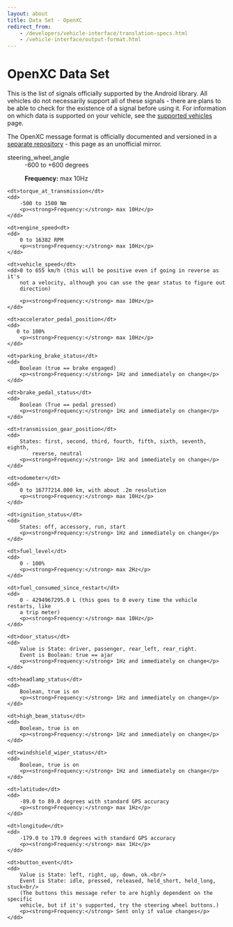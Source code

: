 ```yaml
---
layout: about
title: Data Set - OpenXC
redirect_from:
    - /developers/vehicle-interface/translation-specs.html
    - /vehicle-interface/output-format.html
---
```


<div class="page-header">
    <h1>OpenXC Data Set</h1>
</div>

This is the list of signals officially supported by the Android library. All
vehicles do not necessarily support all of these signals - there are plans to be
able to check for the existence of a signal before using it. For information on
which data is supported on your vehicle, see the [supported
vehicles](/hardware/vehicles.html) page.

The OpenXC message format is officially documented and versioned in a [separate
repository](https://github.com/openxc/openxc-message-format) - this page as an
unofficial mirror.

<dl>
    <dt>steering_wheel_angle</dt>
    <dd>
        -600 to +600 degrees
        <p><strong>Frequency:</strong> max 10Hz </p>
    </dd>

    <dt>torque_at_transmission</dt>
    <dd>
        -500 to 1500 Nm
        <p><strong>Frequency:</strong> max 10Hz</p>
    </dd>

    <dt>engine_speed<dt>
    <dd>
        0 to 16382 RPM
        <p><strong>Frequency:</strong> max 10Hz</p>
    </dd>

    <dt>vehicle_speed</dt>
    <dd>0 to 655 km/h (this will be positive even if going in reverse as it's
        not a velocity, although you can use the gear status to figure out
        direction)

        <p><strong>Frequency:</strong> max 10Hz</p>
    </dd>

    <dt>accelerator_pedal_position</dt>
    <dd>
       0 to 100%
        <p><strong>Frequency:</strong> max 10Hz</p>
    </dd>

    <dt>parking_brake_status</dt>
    <dd>
        Boolean (true == brake engaged)
        <p><strong>Frequency:</strong> 1Hz and immediately on change</p>
    </dd>

    <dt>brake_pedal_status</dt>
    <dd>
        Boolean (True == pedal pressed)
        <p><strong>Frequency:</strong> 1Hz and immediately on change</p>
    </dd>

    <dt>transmission_gear_position</dt>
    <dd>
        States: first, second, third, fourth, fifth, sixth, seventh, eighth,
            reverse, neutral
        <p><strong>Frequency:</strong> 1Hz and immediately on change</p>
    </dd>

    <dt>odometer</dt>
    <dd>
        0 to 16777214.000 km, with about .2m resolution
        <p><strong>Frequency:</strong> max 10Hz</p>
    </dd>

    <dt>ignition_status</dt>
    <dd>
        States: off, accessory, run, start
        <p><strong>Frequency:</strong> 1Hz and immediately on change</p>
    </dd>

    <dt>fuel_level</dt>
    <dd>
        0 - 100%
        <p><strong>Frequency:</strong> max 2Hz</p>
    </dd>

    <dt>fuel_consumed_since_restart</dt>
    <dd>
        0 - 4294967295.0 L (this goes to 0 every time the vehicle restarts, like
        a trip meter)
        <p><strong>Frequency:</strong> max 10Hz</p>
    </dd>

    <dt>door_status</dt>
    <dd>
        Value is State: driver, passenger, rear_left, rear_right.
        Event is Boolean: true == ajar
        <p><strong>Frequency:</strong> 1Hz and immediately on change</p>
    </dd>

    <dt>headlamp_status</dt>
    <dd>
        Boolean, true is on
        <p><strong>Frequency:</strong> 1Hz and immediately on change</p>
    </dd>

    <dt>high_beam_status</dt>
    <dd>
        Boolean, true is on
        <p><strong>Frequency:</strong> 1Hz and immediately on change</p>
    </dd>

    <dt>windshield_wiper_status</dt>
    <dd>
        Boolean, true is on
        <p><strong>Frequency:</strong> 1Hz and immediately on change</p>
    </dd>

    <dt>latitude</dt>
    <dd>
        -89.0 to 89.0 degrees with standard GPS accuracy
        <p><strong>Frequency:</strong> max 1Hz</p>
    </dd>

    <dt>longitude</dt>
    <dd>
        -179.0 to 179.0 degrees with standard GPS accuracy
        <p><strong>Frequency:</strong> max 1Hz</p>
    </dd>

    <dt>button_event</dt>
    <dd>
        Value is State: left, right, up, down, ok.<br/>
        Event is State: idle, pressed, released, held_short, held_long, stuck<br/>
        (The buttons this message refer to are highly dependent on the specific
        vehicle, but if it's supported, try the steering wheel buttons.)
        <p><strong>Frequency:</strong> Sent only if value changes</p>
    </dd>
</dl>
